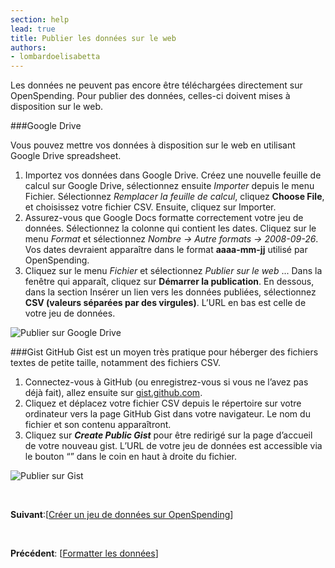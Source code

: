 ```yaml
---
section: help
lead: true
title: Publier les données sur le web
authors:
- lombardoelisabetta
---
```

Les données ne peuvent pas encore être téléchargées directement sur OpenSpending. Pour publier des données, celles-ci doivent mises à disposition sur le web.

###Google Drive

Vous pouvez mettre vos données à disposition sur le web en utilisant Google Drive spreadsheet.

1. Importez vos données dans Google Drive. Créez une nouvelle feuille de calcul sur Google Drive, sélectionnez ensuite _Importer_ depuis le menu Fichier. Sélectionnez _Remplacer la feuille de calcul_, cliquez **Choose File**, et choisissez votre fichier CSV. Ensuite, cliquez sur Importer.
2. Assurez-vous que Google Docs formatte correctement votre jeu de données. Sélectionnez la colonne qui contient les dates. Cliquez sur le menu _Format_ et sélectionnez _Nombre -&gt; Autre formats -&gt; 2008-09-26_. Vos dates devraient apparaître dans le format **aaaa-mm-jj** utilisé par OpenSpending.
3. Cliquez sur le menu _Fichier_ et sélectionnez _Publier sur le web_ ... Dans la fenêtre qui apparaît, cliquez sur **Démarrer la publication**. En dessous, dans la section Insérer un lien vers les données publiées, sélectionnez **CSV (valeurs séparées par des virgules)**. L’URL en bas est celle de votre jeu de données.

![Publier sur Google Drive](http://0.0.0.0:8080/wp-content/uploads/2013/08/image_0.png)

###Gist
GitHub Gist est un moyen très pratique pour héberger des fichiers textes de petite taille, notamment des fichiers CSV.

1. Connectez-vous à GitHub (ou enregistrez-vous si vous ne l’avez pas déjà fait), allez ensuite sur [gist.github.com](https://gist.github.com "Gist").
2. Cliquez et déplacez votre fichier CSV depuis le répertoire sur votre ordinateur vers la page GitHub Gist dans votre navigateur. Le nom du fichier et son contenu apparaîtront.
3. Cliquez sur _**Create Public Gist**_ pour être redirigé sur la page d’accueil de votre nouveau gist. L’URL de votre jeu de données est accessible via le bouton “” dans le coin en haut à droite du fichier.

![Publier sur Gist](http://blog.openspending.org/files/2013/08/image_1-e1375888253802.png)

&nbsp;

**Suivant**:[<a href="../creer-un-jeu-de-donnees-sur-openspending/">Créer un jeu de données sur OpenSpending</a>]

&nbsp;

**Précédent**: [<a href="../formatter-les-donnees/">Formatter les données</a>]
